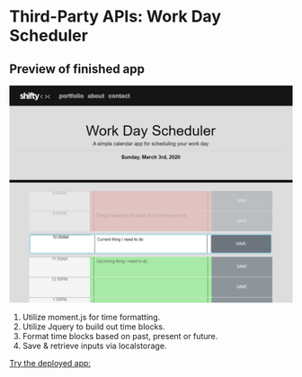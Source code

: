# Third-Party APIs: Work Day Scheduler

## Preview of finished app

![](./Assets/images/readme/finish-preview.png)

1. Utilize moment.js for time formatting.
2. Utilize Jquery to build out time blocks.
3. Format time blocks based on past, present or future.
4. Save & retrieve inputs via localstorage.

[Try the deployed app: ](https://shiftymitch.github.io/assignments/5/)
